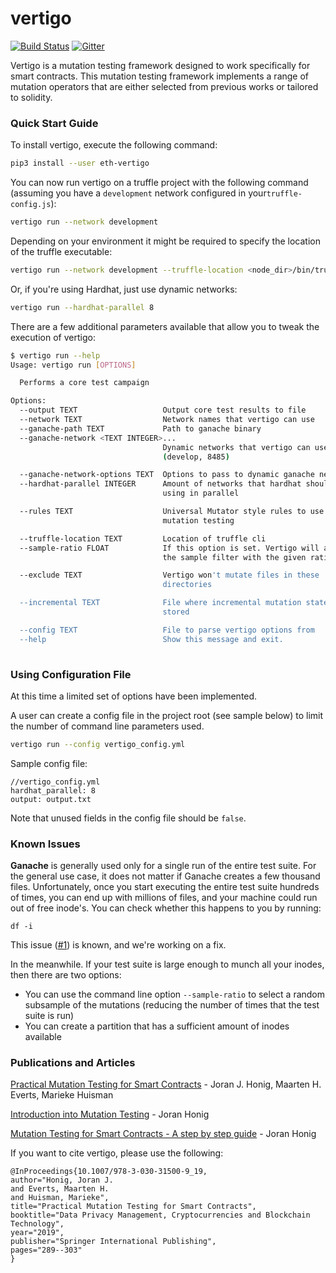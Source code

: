 # vertigo
[![Build Status](https://travis-ci.org/JoranHonig/vertigo.svg?branch=master)](https://travis-ci.org/JoranHonig/vertigo)
[![Gitter](https://badges.gitter.im/eth-vertigo/community.svg)](https://gitter.im/eth-vertigo/community?utm_source=badge&utm_medium=badge&utm_campaign=pr-badge)

Vertigo is a mutation testing framework designed to work specifically for smart contracts.
This mutation testing framework implements a range of mutation operators that are either selected from previous works or tailored to solidity.

### Quick Start Guide

To install vertigo, execute the following command:
```bash
pip3 install --user eth-vertigo
```

You can now run vertigo on a truffle project with the following command (assuming you have a `development` network configured in your`truffle-config.js`):

```bash
vertigo run --network development
```
Depending on your environment it might be required to specify the location of the truffle executable:
```bash
vertigo run --network development --truffle-location <node_dir>/bin/truffle 
```

Or, if you're using Hardhat, just use dynamic networks:
```bash
vertigo run --hardhat-parallel 8
```

There are a few additional parameters available that allow you to tweak the execution of vertigo:
```bash
$ vertigo run --help                                                                                                                                                                  
Usage: vertigo run [OPTIONS]

  Performs a core test campaign

Options:
  --output TEXT                   Output core test results to file
  --network TEXT                  Network names that vertigo can use
  --ganache-path TEXT             Path to ganache binary
  --ganache-network <TEXT INTEGER>...
                                  Dynamic networks that vertigo can use eg.
                                  (develop, 8485)

  --ganache-network-options TEXT  Options to pass to dynamic ganache networks
  --hardhat-parallel INTEGER      Amount of networks that hardhat should be
                                  using in parallel

  --rules TEXT                    Universal Mutator style rules to use in
                                  mutation testing

  --truffle-location TEXT         Location of truffle cli
  --sample-ratio FLOAT            If this option is set. Vertigo will apply
                                  the sample filter with the given ratio

  --exclude TEXT                  Vertigo won't mutate files in these
                                  directories

  --incremental TEXT              File where incremental mutation state is
                                  stored

  --config TEXT                   File to parse vertigo options from
  --help                          Show this message and exit.
                                                                                                                                     
```

### Using Configuration File

At this time a limited set of options have been implemented. 

A user can create a config file in the project root (see sample below) to limit the number of command line parameters used.
```bash
vertigo run --config vertigo_config.yml
```

Sample config file:
```
//vertigo_config.yml
hardhat_parallel: 8
output: output.txt
```

Note that unused fields in the config file should be `false`.

### Known Issues

**Ganache** is generally used only for a single run of the entire test suite. 
For the general use case, it does not matter if Ganache creates a few thousand files.
Unfortunately, once you start executing the entire test suite hundreds of times, you can end up with millions of files, and your machine could run out of free inode's.
You can check whether this happens to you by running:
```
df -i
```

This issue ([#1](https://github.com/JoranHonig/vertigo/issues/1)) is known, and we're working on a fix.
 
In the meanwhile. If your test suite is large enough to munch all your inodes, then there are two options:
 - You can use the command line option `--sample-ratio` to select a random subsample of the mutations (reducing the number of times that the test suite is run)
 - You can create a partition that has a sufficient amount of inodes available

### Publications and Articles
[Practical Mutation Testing for Smart Contracts](https://link.springer.com/chapter/10.1007/978-3-030-31500-9_19) - Joran J. Honig, Maarten H. Everts, Marieke Huisman

[Introduction into Mutation Testing](https://medium.com/swlh/introduction-into-mutation-testing-d6512dc702b0?source=friends_link&sk=2878e0c08b6301a125198a264e43edb4) - Joran Honig

[Mutation Testing for Smart Contracts - A step by step guide](https://medium.com/@joran.honig/mutation-testing-for-smart-contracts-a-step-by-step-guide-68c838ca2094) - Joran Honig

If you want to cite vertigo, please use the following:
```
@InProceedings{10.1007/978-3-030-31500-9_19,
author="Honig, Joran J.
and Everts, Maarten H.
and Huisman, Marieke",
title="Practical Mutation Testing for Smart Contracts",
booktitle="Data Privacy Management, Cryptocurrencies and Blockchain Technology",
year="2019",
publisher="Springer International Publishing",
pages="289--303"
}
```
